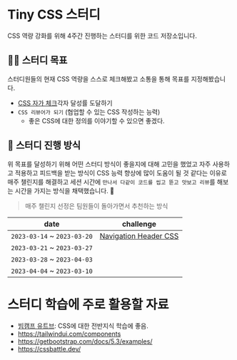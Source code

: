 # Tiny CSS 스터디

CSS 역량 강화를 위해 4주간 진행하는 스터디를 위한 코드 저장소입니다.

## 👨‍💻 스터디 목표

스터디원들의 현재 CSS 역량을 스스로 체크해봤고 소통을 통해 목표를 지정해봤습니다.

- [CSS 자가 체크](/css-check-list.md)각자 달성률 도달하기
- `CSS 리뷰어가 되기` (협업할 수 있는 CSS 작성하는 능력)
  - 좋은 CSS에 대한 정의를 이야기할 수 있으면 좋겠다.

## 👀 스터디 진행 방식

위 목표를 달성하기 위해 어떤 스터디 방식이 좋을지에 대해 고민을 했었고 자주 사용하고 적용하고 피드백을 받는 방식이 CSS 능력 향상에 많이 도움이 될 것 같다는 이유로 매주 챌린지를 해결하고 세션 시간에 `만나서 다같이 코드를 씹고 뜯고 맛보고 리뷰`를 해보는 시간을 가지는 방식을 채택했습니다. 🍖

> 매주 챌린지 선정은 팀원들이 돌아가면서 추천하는 방식

| date                        | challenge                                              |
| --------------------------- | ------------------------------------------------------ |
| `2023-03-14` ~ `2023-03-20` | [Navigation Header CSS](/chanllenge/header-publishing) |
| `2023-03-21` ~ `2023-03-27` |                                                        |
| `2023-03-28` ~ `2023-04-03` |                                                        |
| `2023-04-04` ~ `2023-03-10` |                                                        |

# 스터디 학습에 주로 활용할 자료

- [빔캠프 유트브](https://www.youtube.com/@veamcamp): CSS에 대한 전반지식 학습에 좋음.
- https://tailwindui.com/components
- https://getbootstrap.com/docs/5.3/examples/
- https://cssbattle.dev/
